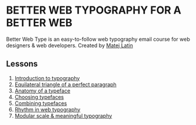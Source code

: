 # BETTER WEB TYPOGRAPHY FOR A BETTER WEB
Better Web Type is an easy-to-follow web typography email course for web designers & web developers.
Created by [Matej Latin](https://betterwebtype.com/)

## Lessons
1. [Introduction to typography](/lessons.md#1-introduction-to-typography)
2. [Equilateral triangle of a perfect paragraph](/lessons.md#2-equilateral-triangle-of-a-perfect-paragraph)
3. [Anatomy of a typeface](/lessons.md#3-anatomy-of-a-typeface)
4. [Choosing typefaces](/lessons.md#4-choosing-typefaces)
5. [Combining typefaces](/lessons.md#5-combining-typefaces)
6. [Rhythm in web typography](/lessons.md#6-rhythm-in-web-typography)
7. [Modular scale & meaningful typography](/lessons.md#7-modular-scale--meaningful-typography)
